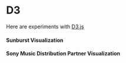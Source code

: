 D3
==

Here are experiments with [D3.js](http://d3js.org/ "D3js.org")

#### Sunburst Visualization

#### Sony Music Distribution Partner Visualization


